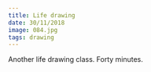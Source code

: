 ```yaml
---
title: Life drawing
date: 30/11/2018
image: 084.jpg
tags: drawing
---
```


Another life drawing class. Forty minutes.

